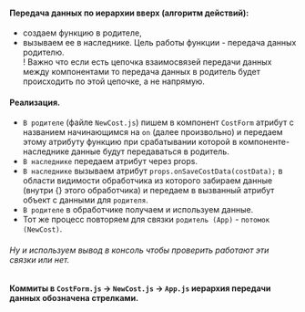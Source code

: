 #### Передача данных по иерархии вверх (алгоритм действий):  
- создаем функцию в родителе,
- вызываем ее в наследнике. Цель работы функции - передача данных родителю.  
! Важно что если есть цепочка взаимосвязей передачи данных между компонентами то передача 
данных в родитель будет происходить по этой цепочке, а не напрямую.

#### Реализация.  
- `В родителе` (файле `NewCost.js`) пишем в компонент `CostForm` атрибут с названием начинающимся на `on` (далее произвольно) 
и передаем этому атрибуту функцию при срабатывании которой в компоненте-наследнике данные будут передаваться в родитель.
- `В наследнике` передаем атрибут через props. 
- `В наследнике` вызываем атрибут `props.onSaveCostData(costData);` в области видимости обработчика из которого забираем данные (внутри {} этого обработчика) 
и передаем в вызванный атрибут объект с данными для `родителя`.
- `В родителе` в обработчике получаем и используем данные.
- Тот же процесс повторяем для связки `родитель (App)` - `потомок (NewCost)`.

###### Ну и используем вывод в консоль чтобы проверить работают эти связки или нет.
####  Коммиты в `CostForm.js` -> `NewCost.js` -> `App.js` иерархия передачи данных обозначена стрелками.
